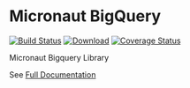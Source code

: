 # Micronaut BigQuery

[![Build Status](https://github.com/agorapulse/micronaut-bigquery/workflows/Check/badge.svg)](https://github.com/agorapulse/micronaut-bigquery/actions)
[![Download](https://api.bintray.com/packages/agorapulse/libs/micronaut-bigquery/images/download.svg)](https://bintray.com/agorapulse/libs/micronaut-bigquery/_latestVersion)
[![Coverage Status](https://coveralls.io/repos/github/agorapulse/micronaut-bigquery/badge.svg?branch=master)](https://coveralls.io/github/agorapulse/micronaut-bigquery?branch=master)

Micronaut Bigquery Library

See [Full Documentation][DOCS]

[DOCS]: https://agorapulse.github.io/micronaut-bigquery
